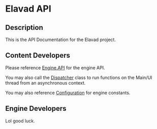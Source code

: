 # **Elavad API**
## Description
This is the API Documentation for the Elavad project.

## Content Developers
Please reference [Engine.API](Engine.API.html) for the engine API.

You may also call the [Dispatcher](Engine.Dispatch.Dispatcher.html) class to
run functions on the Main/UI thread from an asynchronous context.

You may also reference [Configuration](Engine.Configuration.html) for engine constants.

## Engine Developers
Lol good luck.